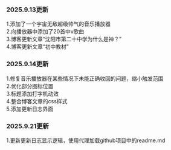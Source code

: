 ### 2025.9.13更新
1.添加了一个宇宙无敌超级帅气的音乐播放器<br>
2.向播放器中添加了20首中v歌曲<br>
3.博客更新文章“沈阳市第二十中学为什么是神？”<br>
4.博客更新文章“初中教材”  <br>

### 2025.9.14更新
1.修复音乐播放器在某些情况下未能正确收回的问题，缩小触发范围<br>
2.优化部分图标位置<br>
3.标题添加打字机动效<br>
4.整合博客文章的css样式<br>
5.添加更新日志界面<br>

### 2025.9.21更新
1.更新更新日志显示逻辑，使用代理加载github项目中的readme.md